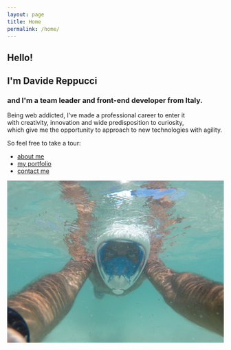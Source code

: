 ```yaml
---
layout: page
title: Home
permalink: /home/
---
```


<section class="page-view home-view enter">
	<div class="content">
		<h1>Hello!</h1>
		<h2>I'm Davide Reppucci</h2>
		<h3>and I'm a <strong>team leader and front-end developer</strong> from Italy.</h3>
		<p>Being web addicted, I’ve made a professional career to enter it<br />
		with creativity, innovation and wide predisposition to curiosity,<br />
		which give me the opportunity to approach to new technologies with agility.</p>
		<p>So feel free to take a tour:</p>
		<ul class="clearfix">
			<li><a href="/about" title="about me" data-behavior="internal"><em></em><em></em><span>about me</span></a></li>
			<li><a href="/works" title="my portfolio" data-behavior="internal"><em></em><em></em><span>my portfolio</span></a></li>
			<li><a href="/contact" title="contact me" data-behavior="internal"><em></em><em></em><span>contact me</span></a></li>
		</ul>
	</div>
	<img src="/assets/gfx/views/home.jpg" data-type="background" alt="" title="" class="enter" />
</section>

